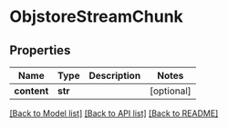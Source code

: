 # ObjstoreStreamChunk

## Properties
Name | Type | Description | Notes
------------ | ------------- | ------------- | -------------
**content** | **str** |  | [optional] 

[[Back to Model list]](../README.md#documentation-for-models) [[Back to API list]](../README.md#documentation-for-api-endpoints) [[Back to README]](../README.md)


